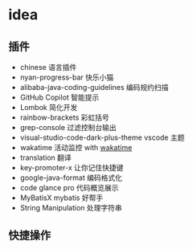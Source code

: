 # idea

## 插件

- chinese 语言插件
- nyan-progress-bar 快乐小猫
- alibaba-java-coding-guidelines 编码规约扫描
- GitHub Copilot 智能提示
- Lombok 简化开发
- rainbow-brackets 彩虹括号
- grep-console 过滤控制台输出
- visual-studio-code-dark-plus-theme vscode 主题
- wakatime 活动监控 with [wakatime](https://wakatime.com/)
- translation 翻译
- key-promoter-x 让你记住快捷键
- google-java-format 编码格式化
- code glance pro 代码概览展示
- MyBatisX mybatis 好帮手
- String Manipulation 处理字符串

## 快捷操作